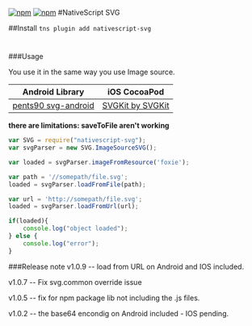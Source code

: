 [![npm](https://img.shields.io/npm/v/nativescript-svg.svg)](https://www.npmjs.com/package/nativescript-svg)
[![npm](https://img.shields.io/npm/dt/nativescript-svg.svg?label=npm%20downloads)](https://www.npmjs.com/package/nativescript-svg)
#NativeScript SVG

##Install
`tns plugin add nativescript-svg`

#

###Usage

You use it in the same way you use Image source.

Android Library | iOS CocoaPod
--------------- | ------------
[pents90 svg-android](https://github.com/pents90/svg-android) | [SVGKit by SVGKit](https://github.com/SVGKit/SVGKit)

**there are limitations: saveToFile aren't working**

```js
var SVG = require("nativescript-svg");
var svgParser = new SVG.ImageSourceSVG();

var loaded = svgParser.imageFromResource('foxie');

var path = '//somepath/file.svg';
loaded = svgParser.loadFromFile(path);

var url = 'http://somepath/file.svg';
loaded = svgParser.loadFromUrl(url);

if(loaded){
    console.log("object loaded");
} else {
    console.log("error");
}
```
###Release note
v1.0.9 -- load from URL on Android and IOS included.

v1.0.7 -- Fix svg.common override issue

v1.0.5 -- fix for npm package lib not including the .js files.

v1.0.2 -- the base64 encondig on Android included - IOS pending.

